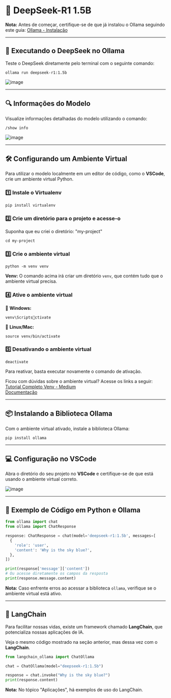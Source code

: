
# 🧠 DeepSeek-R1 1.5B

**Nota:** Antes de começar, certifique-se de que já instalou o Ollama seguindo este guia: [Ollama - Instalação](https://github.com/Agents4Good/CozinhaLLM/blob/main/ollama/install.md)

---
## 🚀 Executando o DeepSeek no Ollama

Teste o DeepSeek diretamente pelo terminal com o seguinte comando:
```shell
ollama run deepseek-r1:1.5b
```

![image](https://github.com/user-attachments/assets/52b0f43e-5b31-4ab2-bd29-6fe6cd7c24e7)

---
## 🔍 Informações do Modelo

Visualize informações detalhadas do modelo utilizando o comando:
```shell
/show info
```

![image](https://github.com/user-attachments/assets/cb76d0a8-d45b-4d2f-b7fc-8049900a9ef6)

---
## 🛠 Configurando um Ambiente Virtual

Para utilizar o modelo localmente em um editor de código, como o **VSCode**, crie um ambiente virtual Python.

### **1️⃣ Instale o Virtualenv**
```shell
pip install virtualenv
```

### **2️⃣ Crie um diretório para o projeto e acesse-o**

Suponha que eu criei o diretório: "my-project"

```shell
cd my-project
```

### **3️⃣ Crie o ambiente virtual**
```shell
python -m venv venv
```

**Venv:** O comando acima irá criar um diretório `venv`, que contém tudo que o ambiente virtual precisa.

### **4️⃣ Ative o ambiente virtual**

🔹 **Windows:**
```shell
venv\Scriptsctivate
```

🔹 **Linux/Mac:**
```shell
source venv/bin/activate
```

### **5️⃣ Desativando o ambiente virtual**
```shell
deactivate
```

Para reativar, basta executar novamente o comando de ativação.

Ficou com dúvidas sobre o ambiente virtual? Acesse os links a seguir:<br>
[Tutorial Completo Venv - Medium](https://dev.to/franciscojdsjr/guia-completo-para-usar-o-virtual-environment-venv-no-python-57bo)<br>
[Documentação](https://docs.python.org/pt-br/3.13/library/venv.html)

---

## 📦 Instalando a Biblioteca Ollama

Com o ambiente virtual ativado, instale a biblioteca Ollama:
```shell
pip install ollama
```

---

## 💻 Configuração no VSCode

Abra o diretório do seu projeto no **VSCode** e certifique-se de que está usando o ambiente virtual correto.

![image](https://github.com/user-attachments/assets/34483997-5cc7-4428-9967-2c648cef13f2)

---

## 📝 Exemplo de Código em Python e Ollama

```python
from ollama import chat
from ollama import ChatResponse

response: ChatResponse = chat(model='deepseek-r1:1.5b', messages=[
  {
    'role': 'user',
    'content': 'Why is the sky blue?',
  },
])

print(response['message']['content'])
# Ou acesse diretamente os campos da resposta
print(response.message.content)
```

**Nota:** Caso enfrente erros ao acessar a biblioteca `ollama`, verifique se o ambiente virtual está ativo.

---

## 🦜 LangChain

Para facilitar nossas vidas, existe um framework chamado **LangChain**, que potencializa nossas aplicações de IA.

Veja o mesmo código mostrado na seção anterior, mas dessa vez com o **LangChain**.

```python
from langchain_ollama import ChatOllama

chat = ChatOllama(model="deepseek-r1:1.5b")

response = chat.invoke("Why is the sky blue?")
print(response.content)
```

**Nota:** No tópico "Aplicações", há exemplos de uso do LangChain.
